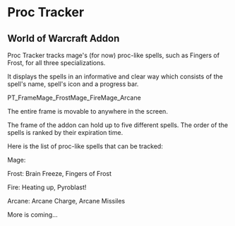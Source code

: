# Proc Tracker
## World of Warcraft Addon

Proc Tracker tracks mage's (for now) proc-like spells, such as Fingers of Frost, for all three specializations.

It displays the spells in an informative and clear way which consists of the spell's name, spell's icon and a progress bar.

PT_FrameMage_FrostMage_FireMage_Arcane

The entire frame is movable to anywhere in the screen.

The frame of the addon can hold up to five different spells. The order of the spells is ranked by their expiration time.

Here is the list of proc-like spells that can be tracked:

Mage:

Frost: Brain Freeze, Fingers of Frost

Fire: Heating up, Pyroblast!

Arcane: Arcane Charge, Arcane Missiles

More is coming...
